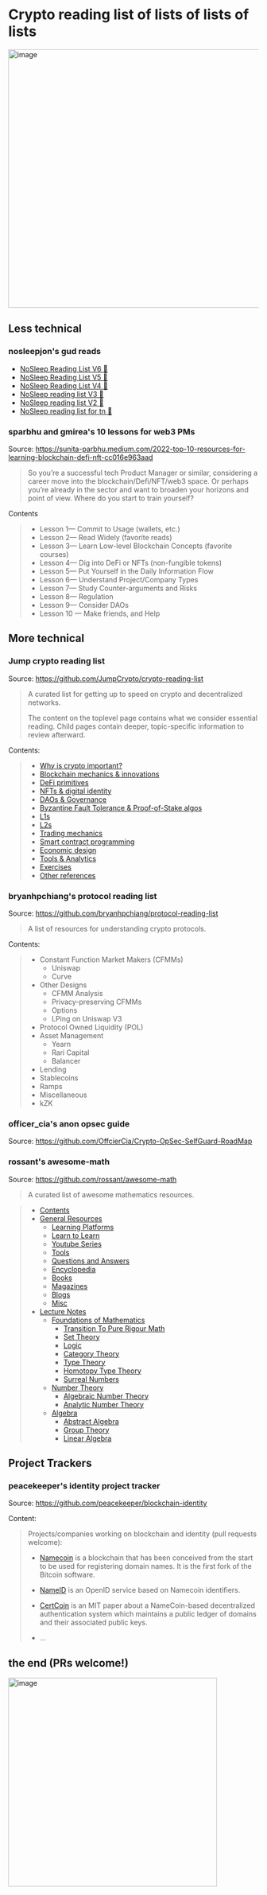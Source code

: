 # Crypto reading list of lists of lists of lists

<img width="520" alt="image" src="https://i.imgflip.com/66vzu7.jpg">


## Less technical

### nosleepjon's gud reads

* [NoSleep Reading List V6 🧵](https://twitter.com/nosleepjon/status/1497696093114675204)
* [NoSleep Reading List V5 🧵](https://twitter.com/nosleepjon/status/1494386326778650632)
* [NoSleep Reading List V4 🧵](https://twitter.com/nosleepjon/status/1491214314379759617)
* [NoSleep reading list V3 🧵](https://twitter.com/nosleepjon/status/1487611280559063040)
* [NoSleep reading list V2 🧵](https://twitter.com/nosleepjon/status/1483603470812958720)
* [NoSleep reading list for tn 🧵](https://twitter.com/nosleepjon/status/1480353410457157640)

### sparbhu and gmirea's 10 lessons for web3 PMs

Source: https://sunita-parbhu.medium.com/2022-top-10-resources-for-learning-blockchain-defi-nft-cc016e963aad

> So you’re a successful tech Product Manager or similar, considering a career move into the blockchain/Defi/NFT/web3 space. Or perhaps you’re already in the sector and want to broaden your horizons and point of view. Where do you start to train yourself?

Contents

> * Lesson 1— Commit to Usage (wallets, etc.)
> * Lesson 2— Read Widely (favorite reads)
> * Lesson 3— Learn Low-level Blockchain Concepts (favorite courses)
> * Lesson 4— Dig into DeFi or NFTs (non-fungible tokens)
> * Lesson 5— Put Yourself in the Daily Information Flow
> * Lesson 6— Understand Project/Company Types
> * Lesson 7— Study Counter-arguments and Risks
> * Lesson 8— Regulation
> * Lesson 9— Consider DAOs
> * Lesson 10 — Make friends, and Help

## More technical

### Jump crypto reading list

Source: https://github.com/JumpCrypto/crypto-reading-list

> A curated list for getting up to speed on crypto and decentralized networks.
> 
> The content on the toplevel page contains what we consider essential reading. Child pages contain deeper, topic-specific information to review afterward.

Contents:

> * [Why is crypto important?](#why-is-crypto-important)
> * [Blockchain mechanics & innovations](#blockchain-mechanics--innovations)
> * [DeFi primitives](#defi-primitives)
> * [NFTs & digital identity](#nfts--digital-identity)
> * [DAOs & Governance](#daos--governance)
> * [Byzantine Fault Tolerance & Proof-of-Stake algos](#byzantine-fault-tolerance--proof-of-stake-algos)
> * [L1s](#l1s)
> * [L2s](#l2s)
> * [Trading mechanics](#trading-mechanics)
> * [Smart contract programming](#smart-contract-programming)
> * [Economic design](#economic-design)
> * [Tools & Analytics](#tools-&-analytics)
> * [Exercises](#exercises)
> * [Other references](#other-references)


### bryanhpchiang's protocol reading list

Source: https://github.com/bryanhpchiang/protocol-reading-list

> A list of resources for understanding crypto protocols.

Contents:

> * Constant Function Market Makers (CFMMs)
>   * Uniswap
>   * Curve
> * Other Designs
>   * CFMM Analysis
>   * Privacy-preserving CFMMs
>   * Options
>   * LPing on Uniswap V3
> * Protocol Owned Liquidity (POL)
> * Asset Management
>   * Yearn
>   * Rari Capital
>   * Balancer
> * Lending
> * Stablecoins
> * Ramps
> * Miscellaneous
> * kZK


### officer_cia's anon opsec guide

Source: https://github.com/OffcierCia/Crypto-OpSec-SelfGuard-RoadMap

### rossant's awesome-math

Source: https://github.com/rossant/awesome-math

> A curated list of awesome mathematics resources.

> * [Contents](#contents)
> * [General Resources](#general-resources)
>     * [Learning Platforms](#learning-platforms)
>     * [Learn to Learn](#learn-to-learn)
>     * [Youtube Series](#youtube-series)
>     * [Tools](#tools)
>     * [Questions and Answers](#questions-and-answers)
>     * [Encyclopedia](#encyclopedia)
>     * [Books](#books)
>     * [Magazines](#magazines)
>     * [Blogs](#blogs)
>     * [Misc](#misc)
> * [Lecture Notes](#lecture-notes)
>     * [Foundations of Mathematics](#foundations-of-mathematics)
>         * [Transition To Pure Rigour Math](#transition-to-pure-rigour-math)
>         * [Set Theory](#set-theory)
>         * [Logic](#logic)
>         * [Category Theory](#category-theory)
>         * [Type Theory](#type-theory)
>         * [Homotopy Type Theory](#homotopy-type-theory)
>         * [Surreal Numbers](#surreal-numbers)
>     * [Number Theory](#number-theory)
>         * [Algebraic Number Theory](#algebraic-number-theory)
>         * [Analytic Number Theory](#analytic-number-theory)
>     * [Algebra](#algebra)
>         * [Abstract Algebra](#abstract-algebra)
>         * [Group Theory](#group-theory)
>         * [Linear Algebra](#linear-algebra)


## Project Trackers

### peacekeeper's identity project tracker

Source: https://github.com/peacekeeper/blockchain-identity

Content:

> Projects/companies working on blockchain and identity (pull requests welcome):
> 
> * [Namecoin](http://namecoin.org/) is a blockchain that has been conceived from the start to be used for registering domain names. It is the first fork of the Bitcoin software.
> * [NameID](https://nameid.org/) is an OpenID service based on Namecoin identifiers.
> * [CertCoin](https://courses.csail.mit.edu/6.857/2014/files/19-fromknecht-velicann-yakoubov-certcoin.pdf) is an MIT paper about a NameCoin-based decentralized authentication system which maintains a public ledger of domains and their associated public keys.
> 
> * ...

## the end (PRs welcome!)

<img width="420" alt="image" src="https://i.imgflip.com/66vuzz.jpg">